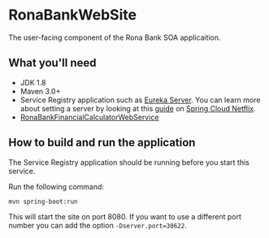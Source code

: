 # RonaBankWebSite
The user-facing component of the Rona Bank SOA applicaition.

## What you'll need

* JDK 1.8
* Maven 3.0+
* Service Registry application such as [Eureka Server](https://github.com/Netflix/eureka/wiki/Eureka-at-a-glance). You can learn more about setting a server by looking at this [guide](https://spring.io/guides/gs/service-registration-and-discovery/) on [Spring Cloud Netflix](https://cloud.spring.io/spring-cloud-netflix/).
* [RonaBankFinancialCalculatorWebService](https://github.com/ronalag/RonaBankFinancialCalculatorWebService)

## How to build and run the application

The Service Registry application should be running before you start this service.

Run the following command:

```
mvn spring-boot:run
```

This will start the site on port 8080. If you want to use a different port number you can add the option `-Dserver.port=30622`.
